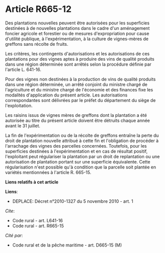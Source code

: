 # Article R665-12

Des plantations nouvelles peuvent être autorisées pour les superficies destinées à de nouvelles plantations dans le cadre
d'un aménagement foncier agricole et forestier ou de mesures d'expropriation pour cause d'utilité publique, à
l'expérimentation, à la culture de vignes-mères de greffons sans récolte de fruits. 

Les critères, les contingents d'autorisations et les autorisations de ces plantations pour des vignes aptes à produire des
vins de qualité produits dans une région déterminée sont arrêtés selon la procédure définie par l'article L. 641-16. 

Pour des vignes non destinées à la production de vins de qualité produits dans une région déterminée, un arrêté conjoint du
ministre chargé de l'agriculture et du ministre chargé de l'économie et des finances fixe les modalités d'application du
présent article. Les autorisations correspondantes sont délivrées par le préfet du département du siège de l'exploitation. 

Les raisins issus de vignes mères de greffons dont la plantation a été autorisée au titre du présent article doivent être
détruits chaque année avant le 31 juillet. 

La fin de l'expérimentation ou de la récolte de greffons entraîne la perte du droit de plantation nouvelle attribué à cette
fin et l'obligation de procéder à l'arrachage des vignes des parcelles concernées. Toutefois, pour les superficies destinées
à l'expérimentation et en cas de résultat positif, l'exploitant peut régulariser la plantation par un droit de replantation
ou une autorisation de plantation portant sur une superficie équivalente. Cette régularisation n'est possible qu'à condition
que la parcelle soit plantée en variétés mentionnées à l'article R. 665-15.

**Liens relatifs à cet article**

**Liens**:

  - DEPLACE: Décret n°2010-1327 du 5 novembre 2010 - art. 1

_Cite_:

  - Code rural - art. L641-16
  - Code rural - art. R665-15

_Cité par_:

  - Code rural et de la pêche maritime - art. D665-15 (M)
